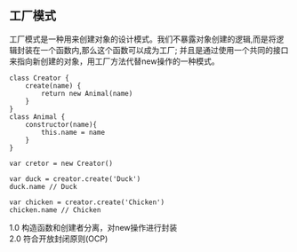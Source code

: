 ## 工厂模式
工厂模式是一种用来创建对象的设计模式。我们不暴露对象创建的逻辑,而是将逻辑封装在一个函数内,那么这个函数可以成为工厂;
并且是通过使用一个共同的接口来指向新创建的对象，用工厂方法代替new操作的一种模式。
``` 
class Creator {
    create(name) {
        return new Animal(name)
    }
}
class Animal {
    constructor(name){
        this.name = name
    }
}

var cretor = new Creator()

var duck = creator.create('Duck')
duck.name // Duck

var chicken = creator.create('Chicken')
chicken.name // Chicken
```
1.0 构造函数和创建者分离，对new操作进行封装<br>
2.0 符合开放封闭原则(OCP)



